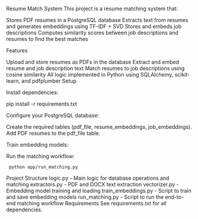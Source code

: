 Resume Match System
This project is a resume matching system that:

Stores PDF resumes in a PostgreSQL database
Extracts text from resumes and generates embeddings using TF-IDF + SVD
Stores and embeds job descriptions
Computes similarity scores between job descriptions and resumes to find the best matches


Features

Upload and store resumes as PDFs in the database
Extract and embed resume and job description text
Match resumes to job descriptions using cosine similarity
All logic implemented in Python using SQLAlchemy, scikit-learn, and pdfplumber
Setup

Install dependencies:

  pip install -r requirements.txt

Configure your PostgreSQL database:

Create the required tables (pdf_file, resume_embeddings, job_embeddings).
Add PDF resumes to the pdf_file table.

Train embedding models:

Run the matching workflow:
   
     python app/run_matching.py

Project Structure
logic.py - Main logic for database operations and matching
extractors.py - PDF and DOCX text extraction
vectorizer.py - Embedding model training and loading
train_embeddings.py - Script to train and save embedding models
run_matching.py - Script to run the end-to-end matching workflow
Requirements
See requirements.txt for all dependencies.
